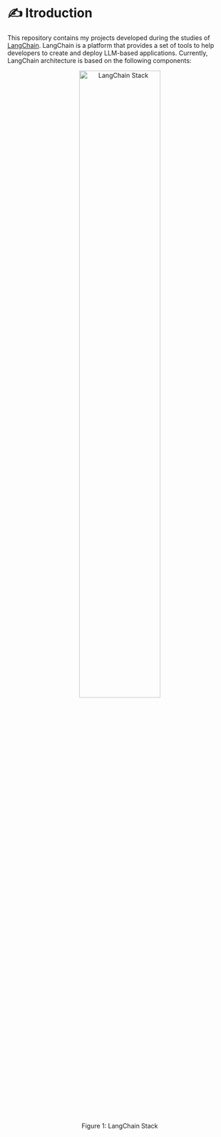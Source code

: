 # ✍️ Itroduction

This repository contains my projects developed during the studies of [LangChain](https://python.langchain.com/v0.1/docs/get_started/introduction). LangChain is a platform that provides a set of tools to help developers to create and deploy LLM-based applications. Currently, LangChain architecture is based on the following components:

<div align="center">
  <img src="https://python.langchain.com/v0.1/svg/langchain_stack_dark.svg" alt="LangChain Stack" width="60%"/>
  
  Figure 1: LangChain Stack
</div>
